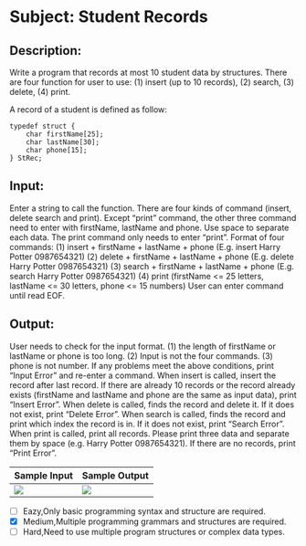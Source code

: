 # Subject: Student Records
## Description:
 Write a program that records at most 10 student data by structures. There are four function for user to use:
(1)	insert (up to 10 records), (2) search, (3) delete, (4) print.

A record of a student is defined as follow:
```
typedef struct {
    char firstName[25];	
    char lastName[30];
    char phone[15];
} StRec;
```

## Input:
 Enter a string to call the function. There are four kinds of command (insert, delete search and print). Except “print” command, the other three command need to enter with firstName, lastName and phone. Use space to separate each data. The print command only needs to enter “print”.
Format of four commands:
(1) insert + firstName + lastName + phone
(E.g. insert Harry Potter 0987654321)
(2) delete + firstName + lastName + phone
(E.g. delete Harry Potter 0987654321)
(3) search + firstName + lastName + phone
(E.g. search Harry Potter 0987654321)
(4) print
(firstName <= 25 letters, lastName <= 30 letters, phone <= 15 numbers)
  User can enter command until read EOF.


## Output:
User needs to check for the input format. (1) the length of firstName or lastName or phone is too long. (2) Input is not the four commands. (3) phone is not number. If any problems meet the above conditions, print “Input Error” and re-enter a command.
When insert is called, insert the record after last record. If there are already 10 records or the record already exists (firstName and lastName and phone are the same as input data), print “Insert Error”.
When delete is called, finds the record and delete it. If it does not exist, print “Delete Error”.
When search is called, finds the record and print which index the record is in. If it does not exist, print “Search Error”.
When print is called, print all records. Please print three data and separate them by space (e.g. Harry Potter 0987654321). If there are no records, print “Print Error”.


| Sample Input	 | Sample Output |
| -------- | -------- |
|![](https://i.imgur.com/67JyzLf.png)|![](https://i.imgur.com/OCPu4xu.png)|


- [ ]  Eazy,Only basic programming syntax and structure are required.
- [x]  Medium,Multiple programming grammars and structures are required.
- [ ] Hard,Need to use multiple program structures or complex data types.